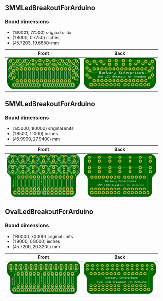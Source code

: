## 3MMLedBreakoutForArduino 


### Board dimensions

* (180001, 77500) original units
* (1.8000, 0.7750) inches
* (45.7203, 19.6850) mm



| Front | Back |
| --- | --- |
| ![Front](3MMLedBreakoutForArduino.png) | ![Back](3MMLedBreakoutForArduino_back.png) |


## 5MMLedBreakoutForArduino 


### Board dimensions

* (185000, 110000) original units
* (1.8500, 1.1000) inches
* (46.9900, 27.9400) mm



| Front | Back |
| --- | --- |
| ![Front](5MMLedBreakoutForArduino.png) | ![Back](5MMLedBreakoutForArduino_back.png) |


## OvalLedBreakoutForArduino 


### Board dimensions

* (180000, 80000) original units
* (1.8000, 0.8000) inches
* (45.7200, 20.3200) mm



| Front | Back |
| --- | --- |
| ![Front](OvalLedBreakoutForArduino.png) | ![Back](OvalLedBreakoutForArduino_back.png) |


